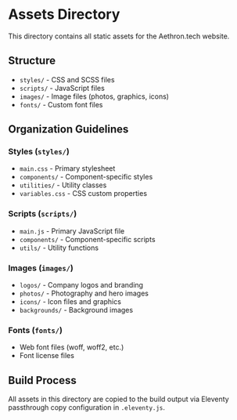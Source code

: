 # Assets Directory

This directory contains all static assets for the Aethron.tech website.

## Structure

- `styles/` - CSS and SCSS files
- `scripts/` - JavaScript files
- `images/` - Image files (photos, graphics, icons)
- `fonts/` - Custom font files

## Organization Guidelines

### Styles (`styles/`)
- `main.css` - Primary stylesheet
- `components/` - Component-specific styles
- `utilities/` - Utility classes
- `variables.css` - CSS custom properties

### Scripts (`scripts/`)
- `main.js` - Primary JavaScript file
- `components/` - Component-specific scripts
- `utils/` - Utility functions

### Images (`images/`)
- `logos/` - Company logos and branding
- `photos/` - Photography and hero images
- `icons/` - Icon files and graphics
- `backgrounds/` - Background images

### Fonts (`fonts/`)
- Web font files (woff, woff2, etc.)
- Font license files

## Build Process

All assets in this directory are copied to the build output via Eleventy passthrough copy configuration in `.eleventy.js`.

